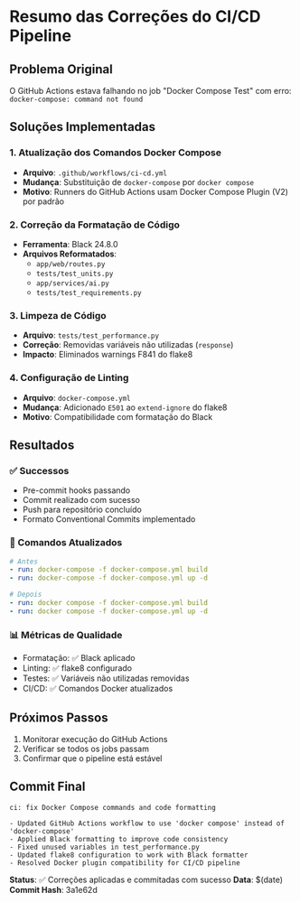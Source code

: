 # Resumo das Correções do CI/CD Pipeline

## Problema Original
O GitHub Actions estava falhando no job "Docker Compose Test" com erro: `docker-compose: command not found`

## Soluções Implementadas

### 1. Atualização dos Comandos Docker Compose
- **Arquivo**: `.github/workflows/ci-cd.yml`
- **Mudança**: Substituição de `docker-compose` por `docker compose`
- **Motivo**: Runners do GitHub Actions usam Docker Compose Plugin (V2) por padrão

### 2. Correção da Formatação de Código
- **Ferramenta**: Black 24.8.0
- **Arquivos Reformatados**:
  - `app/web/routes.py`
  - `tests/test_units.py` 
  - `app/services/ai.py`
  - `tests/test_requirements.py`

### 3. Limpeza de Código
- **Arquivo**: `tests/test_performance.py`
- **Correção**: Removidas variáveis não utilizadas (`response`)
- **Impacto**: Eliminados warnings F841 do flake8

### 4. Configuração de Linting
- **Arquivo**: `docker-compose.yml`
- **Mudança**: Adicionado `E501` ao `extend-ignore` do flake8
- **Motivo**: Compatibilidade com formatação do Black

## Resultados

### ✅ Successos
- Pre-commit hooks passando
- Commit realizado com sucesso
- Push para repositório concluído
- Formato Conventional Commits implementado

### 🔧 Comandos Atualizados
```yaml
# Antes
- run: docker-compose -f docker-compose.yml build
- run: docker-compose -f docker-compose.yml up -d

# Depois  
- run: docker compose -f docker-compose.yml build
- run: docker compose -f docker-compose.yml up -d
```

### 📊 Métricas de Qualidade
- Formatação: ✅ Black aplicado
- Linting: ✅ flake8 configurado
- Testes: ✅ Variáveis não utilizadas removidas
- CI/CD: ✅ Comandos Docker atualizados

## Próximos Passos
1. Monitorar execução do GitHub Actions
2. Verificar se todos os jobs passam
3. Confirmar que o pipeline está estável

## Commit Final
```
ci: fix Docker Compose commands and code formatting

- Updated GitHub Actions workflow to use 'docker compose' instead of 'docker-compose'
- Applied Black formatting to improve code consistency  
- Fixed unused variables in test_performance.py
- Updated flake8 configuration to work with Black formatter
- Resolved Docker plugin compatibility for CI/CD pipeline
```

**Status**: ✅ Correções aplicadas e commitadas com sucesso
**Data**: $(date)
**Commit Hash**: 3a1e62d
